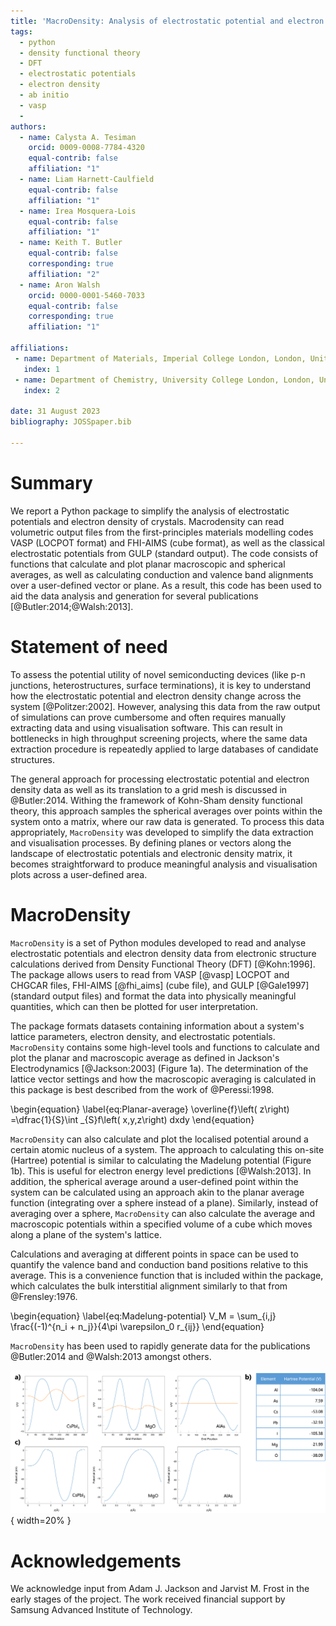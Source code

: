 ```yaml
---
title: 'MacroDensity: Analysis of electrostatic potential and electron density landscapes of crystals'  
tags:
  - python
  - density functional theory
  - DFT
  - electrostatic potentials
  - electron density 
  - ab initio
  - vasp
  - 
authors:
  - name: Calysta A. Tesiman
    orcid: 0009-0008-7784-4320
    equal-contrib: false
    affiliation: "1" 
  - name: Liam Harnett-Caulfield 
    equal-contrib: false
    affiliation: "1" 
  - name: Irea Mosquera-Lois
    equal-contrib: false
    affiliation: "1" 
  - name: Keith T. Butler
    equal-contrib: false
    corresponding: true
	affiliation: "2" 
  - name: Aron Walsh 
    orcid: 0000-0001-5460-7033
    equal-contrib: false
    corresponding: true
	affiliation: "1" 
	
affiliations:
 - name: Department of Materials, Imperial College London, London, United Kingdom
   index: 1
 - name: Department of Chemistry, University College London, London, United Kingdom
   index: 2
   
date: 31 August 2023
bibliography: JOSSpaper.bib

---
```


# Summary

We report a Python package to simplify the analysis of electrostatic potentials and electron density of crystals. Macrodensity can read volumetric output files from the first-principles materials modelling codes VASP (LOCPOT format) and FHI-AIMS (cube format), as well as the classical electrostatic potentials from GULP (standard output). The code consists of functions that calculate and plot planar macroscopic and spherical averages, as well as calculating conduction and valence band alignments over a user-defined vector or plane. As a result, this code has been used to aid the data analysis and generation for several publications [@Butler:2014;@Walsh:2013]. 

# Statement of need

To assess the potential utility of novel semiconducting devices (like p-n junctions, heterostructures, surface terminations), it is key to understand how the electrostatic potential and electron density change across the system [@Politzer:2002]. However, analysing this data from the raw output of simulations can prove cumbersome and often requires manually extracting data and using visualisation software. This can result in bottlenecks in high throughput screening projects, where the same data extraction procedure is repeatedly applied to large databases of candidate structures.

The general approach for processing electrostatic potential and electron density data as well as its translation to a grid mesh is discussed in @Butler:2014. Withing the framework of Kohn-Sham density functional theory, this approach samples the spherical averages over points within the system onto a matrix, where our raw data is generated. To process this data appropriately, ``MacroDensity`` was developed to simplify the data extraction and visualisation processes. By defining planes or vectors along the landscape of electrostatic potentials and electronic density matrix, it becomes straightforward to produce meaningful analysis and visualisation plots across a user-defined area. 

# MacroDensity

``MacroDensity`` is a set of Python modules developed to read and analyse electrostatic potentials and electron density data from electronic structure calculations derived from Density Functional Theory (DFT) [@Kohn:1996]. The package allows users to read from VASP [@vasp] LOCPOT and CHGCAR files, FHI-AIMS [@fhi_aims] (cube file), and GULP [@Gale1997] (standard output files) and format the data into physically meaningful quantities, which can then be plotted for user interpretation.

The package formats datasets containing information about a system's lattice parameters, electron density, and electrostatic potentials. ``MacroDensity`` contains some high-level tools and functions to calculate and plot the planar and macroscopic average as defined in Jackson's Electrodynamics [@Jackson:2003] (Figure 1a). The determination of the lattice vector settings and how the macroscopic averaging is calculated in this package is best described from the work of @Peressi:1998. 

\begin{equation}
\label{eq:Planar-average}
  \overline{f}\left( z\right) =\dfrac{1}{S}\int _{S}f\left( x,y,z\right) dxdy
\end{equation}

``MacroDensity`` can also calculate and plot the localised potential around a certain atomic nucleus of a system. The approach to calculating this on-site (Hartree) potential is similar to calculating the Madelung potential (Figure 1b). This is useful for electron energy level predictions [@Walsh:2013]. In addition, the spherical average around a user-defined point within the system can be calculated using an approach akin to the planar average function (integrating over a sphere instead of a plane). Similarly, instead of averaging over a sphere, ``MacroDensity`` can also calculate the average and macroscopic potentials within a specified volume of a cube which moves along a plane of the system's lattice.

Calculations and averaging at different points in space can be used to quantify the valence band and conduction band positions relative to this average. This is a convenience function that is included within the package, which calculates the bulk interstitial alignment similarly to that from @Frensley:1976. 

\begin{equation}
\label{eq:Madelung-potential}
  V_M = \sum_{i,j} \frac{(-1)^{n_i + n_j}}{4\pi \varepsilon_0 r_{ij}}
\end{equation}

``MacroDensity`` has been used to rapidly generate data for the publications @Butler:2014 and @Walsh:2013 amongst others. 

![Example analysis done with the package for AlAs, CsPbI<sub>3</sub>, and MgO: a) plots of the planar (blue) and macroscopic (orange) averages of the potential, b) plots of the mean potential along the [111] vector, c) onsite (Hartree) potentials of the constituent atoms of the compounds analysed. \label{fig1}](figure.png){ width=20% }

# Acknowledgements

We acknowledge input from Adam J. Jackson and Jarvist M. Frost in the early stages of the project. The work received financial support by Samsung Advanced Institute of Technology.     